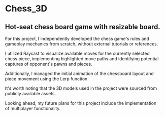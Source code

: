 # Chess_3D
## Hot-seat chess board game with resizable board.
For this project, I independently developed the chess game's rules and gameplay mechanics from scratch, without external tutorials or references. 

I utilized Raycast to visualize available moves for the currently selected chess piece, implementing highlighted move paths and identifying potential captures of opponent's pawns and pieces. 

Additionally, I managed the initial animation of the chessboard layout and piece movement using the Lerp function.

It's worth noting that the 3D models used in the project were sourced from publicly available assets. 

Looking ahead, my future plans for this project include the implementation of multiplayer functionality.
